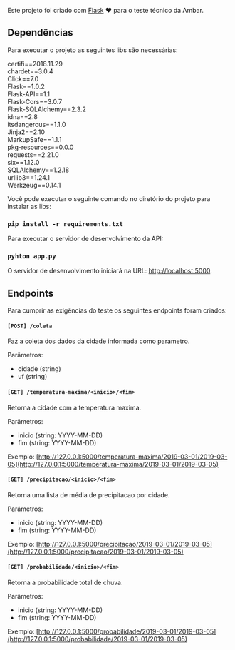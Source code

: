 Este projeto foi criado com [Flask](http://flask.pocoo.org/) :heart: para o teste técnico da Ambar.

## Dependências

Para executar o projeto as seguintes libs são necessárias:

certifi==2018.11.29<br>
chardet==3.0.4<br>
Click==7.0<br>
Flask==1.0.2<br>
Flask-API==1.1<br>
Flask-Cors==3.0.7<br>
Flask-SQLAlchemy==2.3.2<br>
idna==2.8<br>
itsdangerous==1.1.0<br>
Jinja2==2.10<br>
MarkupSafe==1.1.1<br>
pkg-resources==0.0.0<br>
requests==2.21.0<br>
six==1.12.0<br>
SQLAlchemy==1.2.18<br>
urllib3==1.24.1<br>
Werkzeug==0.14.1

Você pode executar o seguinte comando no diretório do projeto para instalar as libs:

### `pip install -r requirements.txt`

Para executar o servidor de desenvolvimento da API:

### `pyhton app.py`

O servidor de desenvolvimento iniciará na URL: [http://localhost:5000](http://localhost:5000).

## Endpoints

Para cumprir as exigências do teste os seguintes endpoints foram criados:

#### `[POST] /coleta`
Faz a coleta dos dados da cidade informada como parametro.

Parâmetros:

- cidade (string)
- uf (string)

#### `[GET] /temperatura-maxima/<inicio>/<fim>`
Retorna a cidade com a temperatura maxima.

Parâmetros:

- inicio (string: YYYY-MM-DD)
- fim (string: YYYY-MM-DD)

Exemplo: [http://127.0.0.1:5000/temperatura-maxima/2019-03-01/2019-03-05](http://127.0.0.1:5000/temperatura-maxima/2019-03-01/2019-03-05)

#### `[GET] /precipitacao/<inicio>/<fim>`
Retorna uma lista de média de precipitacao por cidade.

Parâmetros:

- inicio (string: YYYY-MM-DD)
- fim (string: YYYY-MM-DD)

Exemplo: [http://127.0.0.1:5000/precipitacao/2019-03-01/2019-03-05](http://127.0.0.1:5000/precipitacao/2019-03-01/2019-03-05)

#### `[GET] /probabilidade/<inicio>/<fim>`
Retorna a probabilidade total de chuva.

Parâmetros:

- inicio (string: YYYY-MM-DD)
- fim (string: YYYY-MM-DD)

Exemplo: [http://127.0.0.1:5000/probabilidade/2019-03-01/2019-03-05](http://127.0.0.1:5000/probabilidade/2019-03-01/2019-03-05)
